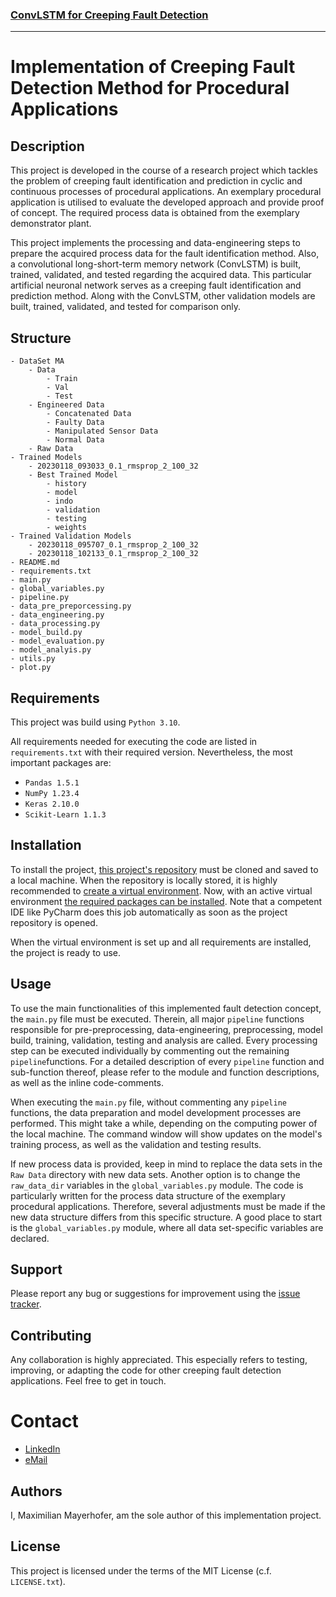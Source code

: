 ### [ConvLSTM for Creeping Fault Detection](https://gitlab.lrz.de/maximilianmayerhofer/convlstm-for-creeping-fault-detection)
***
# Implementation of Creeping Fault Detection Method for Procedural Applications

## Description
This project is developed in the course of a research project which tackles the problem of creeping fault identification and prediction in cyclic and continuous processes of procedural applications.
An exemplary procedural application is utilised to evaluate the developed approach and provide proof of concept.
The required process data is obtained from the exemplary demonstrator plant.

This project implements the processing and data-engineering steps to prepare the acquired process data for the fault identification method. 
Also, a convolutional long-short-term memory network (ConvLSTM) is built, trained, validated, and tested regarding the acquired data. 
This particular artificial neuronal network serves as a creeping fault identification and prediction method.
Along with the ConvLSTM, other validation models are built, trained, validated, and tested for comparison only.

## Structure
```
- DataSet MA
	- Data
		- Train
		- Val
		- Test
	- Engineered Data
		- Concatenated Data
		- Faulty Data
		- Manipulated Sensor Data
		- Normal Data
	- Raw Data
- Trained Models
	- 20230118_093033_0.1_rmsprop_2_100_32
	- Best Trained Model
		- history
		- model
		- indo
		- validation
		- testing
		- weights
- Trained Validation Models
	- 20230118_095707_0.1_rmsprop_2_100_32
	- 20230118_102133_0.1_rmsprop_2_100_32
- README.md
- requirements.txt
- main.py
- global_variables.py
- pipeline.py
- data_pre_preporcessing.py
- data_engineering.py
- data_processing.py
- model_build.py
- model_evaluation.py
- model_analyis.py
- utils.py
- plot.py
```

## Requirements
This project was build using ```Python 3.10```.

All requirements needed for executing the code are listed in ```requirements.txt``` with their required version. Nevertheless, the most important packages are:
- ```Pandas 1.5.1```
- ```NumPy 1.23.4```
- ```Keras 2.10.0```
- ```Scikit-Learn 1.1.3```

## Installation
To install the project, [this project's repository](https://gitlab.lrz.de/maximilianmayerhofer/convlstm-for-creeping-fault-detection) must be cloned and saved to a local machine. 
When the repository is locally stored, it is highly recommended to [create a virtual environment](https://docs.python.org/3/library/venv.html). 
Now, with an active virtual environment [the required packages can be installed](https://packaging.python.org/en/latest/guides/installing-using-pip-and-virtual-environments/). 
Note that a competent IDE like PyCharm does this job automatically as soon as the project repository is opened.

When the virtual environment is set up and all requirements are installed, the project is ready to use.

## Usage
To use the main functionalities of this implemented fault detection concept, the ```main.py``` file must be executed. 
Therein, all major ```pipeline``` functions responsible for pre-preprocessing, data-engineering, preprocessing, model build, training, validation, testing and analysis are called. 
Every processing step can be executed individually by commenting out the remaining ```pipeline```functions. 
For a detailed description of every ```pipeline``` function and sub-function thereof, please refer to the module and function descriptions, as well as the inline code-comments.

When executing the ```main.py``` file, without commenting any ```pipeline``` functions, the data preparation and model development processes are performed. 
This might take a while, depending on the computing power of the local machine.
The command window will show updates on the model's training process, as well as the validation and testing results. 

If new process data is provided, keep in mind to replace the data sets in the ```Raw Data``` directory with new data sets. 
Another option is to change the ```raw_data_dir``` variables in the ```global_variables.py``` module.
The code is particularly written for the process data structure of the exemplary procedural applications. 
Therefore, several adjustments must be made if the new data structure differs from this specific structure. 
A good place to start is the ```global_variables.py``` module, where all data set-specific variables are declared.

## Support
Please report any bug or suggestions for improvement using the [issue tracker](https://gitlab.lrz.de/maximilianmayerhofer/convlstm-for-creeping-fault-detection/-/issues).

## Contributing
Any collaboration is highly appreciated. 
This especially refers to testing, improving, or adapting the code for other creeping fault detection applications. 
Feel free to get in touch.

# Contact
- [LinkedIn](https://www.linkedin.com/in/maximilian-mayerhofer-41804917b/)
- [eMail](mailto:mayerhofermaximilian@gmail.com)

## Authors
I, Maximilian Mayerhofer, am the sole author of this implementation project.

## License
This project is licensed under the terms of the MIT License (c.f. ```LICENSE.txt```).

